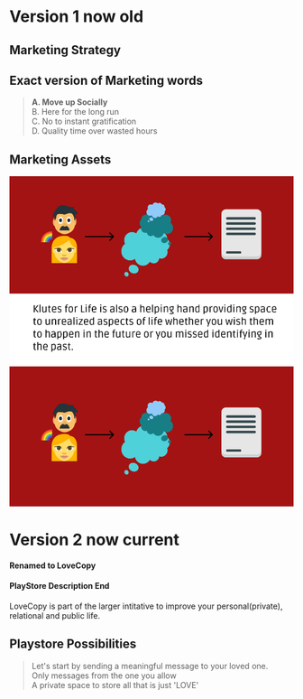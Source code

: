 # Version 1 now old
## Marketing Strategy

## Exact version of Marketing words

> **A. Move up Socially**<br>
> B. Here for the long run<br>
> C. No to instant gratification<br>
> D. Quality time over wasted hours<br>

## Marketing Assets

![Image of Set1 with text](/assets/pictures/Set1withtext.svg)
<br>
![Image of Set1 without text](/assets/pictures/Set1withouttext.svg)

# Version 2 now current

#### Renamed to LoveCopy

#### PlayStore Description End

LoveCopy is part of the larger intitative to improve your personal(private), relational and public life.

## Playstore Possibilities

> Let's start by sending a meaningful message to your loved one.<br>
> Only messages from the one you allow <br>
> A private space to store all that is just 'LOVE'<br>
